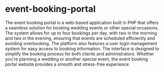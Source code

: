# event-booking-portal

The event booking portal is a web-based application built in PHP that offers a seamless solution for booking wedding events or other special occasions. The system allows for up to four bookings per day, with two in the morning and two in the evening, ensuring that events are scheduled efficiently and avoiding overbooking. The platform also features a user login management system for easy access to booking information. The interface is designed to simplify the booking process for both clients and administrators. Whether you're planning a wedding or another special event, the event booking portal website provides a smooth and stress-free experience.
